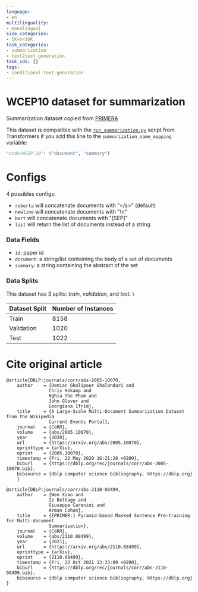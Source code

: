 ```yaml
---
language:
- en
multilinguality:
- monolingual
size_categories:
- 1K<n<10K
task_categories:
- summarization
- text2text-generation
task_ids: []
tags:
- conditional-text-generation
---
```


# WCEP10 dataset for summarization

Summarization dataset copied from [PRIMERA](https://github.com/allenai/PRIMER)

This dataset is compatible with the [`run_summarization.py`](https://github.com/huggingface/transformers/tree/master/examples/pytorch/summarization) script from Transformers if you add this line to the `summarization_name_mapping` variable:
```python
"ccdv/WCEP-10": ("document", "summary")
```

# Configs
4 possibles configs:
- `roberta` will concatenate documents with "\</s\>" (default)
- `newline` will concatenate documents with "\n"
- `bert` will concatenate documents with "[SEP]"
- `list` will return the list of documents instead of a string

### Data Fields

- `id`: paper id
- `document`: a string/list containing the body of a set of documents
- `summary`: a string containing the abstract of the set

### Data Splits

This dataset has 3 splits: _train_, _validation_, and _test_. \

| Dataset Split | Number of Instances | 
| ------------- | --------------------|
| Train         | 8158                |
| Validation    | 1020                |
| Test          | 1022                |


# Cite original article
```
@article{DBLP:journals/corr/abs-2005-10070,
    author    = {Demian Gholipour Ghalandari and
                Chris Hokamp and
                Nghia The Pham and
                John Glover and
                Georgiana Ifrim},
    title     = {A Large-Scale Multi-Document Summarization Dataset from the Wikipedia
                Current Events Portal},
    journal   = {CoRR},
    volume    = {abs/2005.10070},
    year      = {2020},
    url       = {https://arxiv.org/abs/2005.10070},
    eprinttype = {arXiv},
    eprint    = {2005.10070},
    timestamp = {Fri, 22 May 2020 16:21:28 +0200},
    biburl    = {https://dblp.org/rec/journals/corr/abs-2005-10070.bib},
    bibsource = {dblp computer science bibliography, https://dblp.org}
    }

@article{DBLP:journals/corr/abs-2110-08499,
    author    = {Wen Xiao and
                Iz Beltagy and
                Giuseppe Carenini and
                Arman Cohan},
    title     = {{PRIMER:} Pyramid-based Masked Sentence Pre-training for Multi-document
                Summarization},
    journal   = {CoRR},
    volume    = {abs/2110.08499},
    year      = {2021},
    url       = {https://arxiv.org/abs/2110.08499},
    eprinttype = {arXiv},
    eprint    = {2110.08499},
    timestamp = {Fri, 22 Oct 2021 13:33:09 +0200},
    biburl    = {https://dblp.org/rec/journals/corr/abs-2110-08499.bib},
    bibsource = {dblp computer science bibliography, https://dblp.org}
}
```